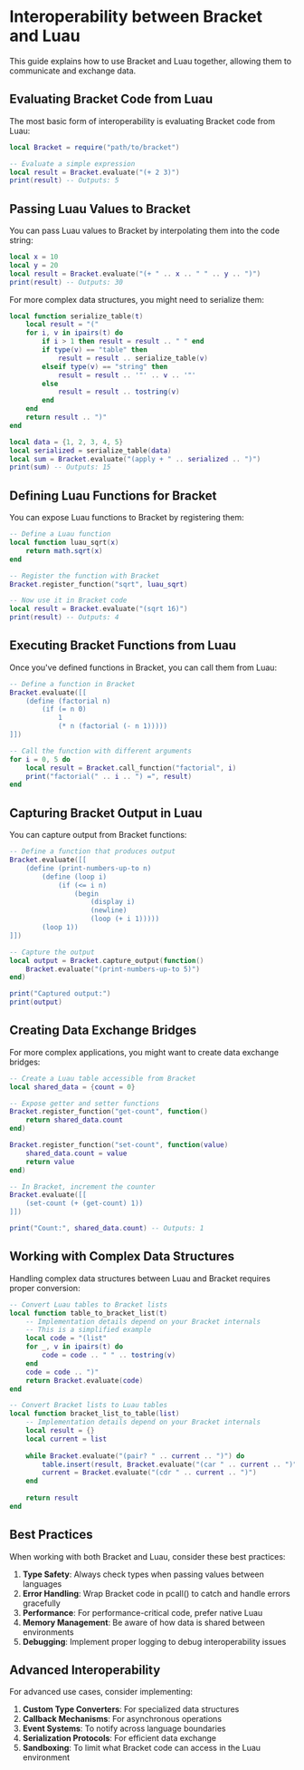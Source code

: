 # Interoperability between Bracket and Luau

This guide explains how to use Bracket and Luau together, allowing them to communicate and exchange data.

## Evaluating Bracket Code from Luau

The most basic form of interoperability is evaluating Bracket code from Luau:

```lua
local Bracket = require("path/to/bracket")

-- Evaluate a simple expression
local result = Bracket.evaluate("(+ 2 3)")
print(result) -- Outputs: 5
```

## Passing Luau Values to Bracket

You can pass Luau values to Bracket by interpolating them into the code string:

```lua
local x = 10
local y = 20
local result = Bracket.evaluate("(+ " .. x .. " " .. y .. ")")
print(result) -- Outputs: 30
```

For more complex data structures, you might need to serialize them:

```lua
local function serialize_table(t)
    local result = "("
    for i, v in ipairs(t) do
        if i > 1 then result = result .. " " end
        if type(v) == "table" then
            result = result .. serialize_table(v)
        elseif type(v) == "string" then
            result = result .. '"' .. v .. '"'
        else
            result = result .. tostring(v)
        end
    end
    return result .. ")"
end

local data = {1, 2, 3, 4, 5}
local serialized = serialize_table(data)
local sum = Bracket.evaluate("(apply + " .. serialized .. ")")
print(sum) -- Outputs: 15
```

## Defining Luau Functions for Bracket

You can expose Luau functions to Bracket by registering them:

```lua
-- Define a Luau function
local function luau_sqrt(x)
    return math.sqrt(x)
end

-- Register the function with Bracket
Bracket.register_function("sqrt", luau_sqrt)

-- Now use it in Bracket code
local result = Bracket.evaluate("(sqrt 16)")
print(result) -- Outputs: 4
```

## Executing Bracket Functions from Luau

Once you've defined functions in Bracket, you can call them from Luau:

```lua
-- Define a function in Bracket
Bracket.evaluate([[
    (define (factorial n)
        (if (= n 0)
            1
            (* n (factorial (- n 1)))))
]])

-- Call the function with different arguments
for i = 0, 5 do
    local result = Bracket.call_function("factorial", i)
    print("factorial(" .. i .. ") =", result)
end
```

## Capturing Bracket Output in Luau

You can capture output from Bracket functions:

```lua
-- Define a function that produces output
Bracket.evaluate([[
    (define (print-numbers-up-to n)
        (define (loop i)
            (if (<= i n)
                (begin
                    (display i)
                    (newline)
                    (loop (+ i 1)))))
        (loop 1))
]])

-- Capture the output
local output = Bracket.capture_output(function()
    Bracket.evaluate("(print-numbers-up-to 5)")
end)

print("Captured output:")
print(output)
```

## Creating Data Exchange Bridges

For more complex applications, you might want to create data exchange bridges:

```lua
-- Create a Luau table accessible from Bracket
local shared_data = {count = 0}

-- Expose getter and setter functions
Bracket.register_function("get-count", function()
    return shared_data.count
end)

Bracket.register_function("set-count", function(value)
    shared_data.count = value
    return value
end)

-- In Bracket, increment the counter
Bracket.evaluate([[
    (set-count (+ (get-count) 1))
]])

print("Count:", shared_data.count) -- Outputs: 1
```

## Working with Complex Data Structures

Handling complex data structures between Luau and Bracket requires proper conversion:

```lua
-- Convert Luau tables to Bracket lists
local function table_to_bracket_list(t)
    -- Implementation details depend on your Bracket internals
    -- This is a simplified example
    local code = "(list"
    for _, v in ipairs(t) do
        code = code .. " " .. tostring(v)
    end
    code = code .. ")"
    return Bracket.evaluate(code)
end

-- Convert Bracket lists to Luau tables
local function bracket_list_to_table(list)
    -- Implementation details depend on your Bracket internals
    local result = {}
    local current = list
    
    while Bracket.evaluate("(pair? " .. current .. ")") do
        table.insert(result, Bracket.evaluate("(car " .. current .. ")"))
        current = Bracket.evaluate("(cdr " .. current .. ")")
    end
    
    return result
end
```

## Best Practices

When working with both Bracket and Luau, consider these best practices:

1. **Type Safety**: Always check types when passing values between languages
2. **Error Handling**: Wrap Bracket code in pcall() to catch and handle errors gracefully
3. **Performance**: For performance-critical code, prefer native Luau
4. **Memory Management**: Be aware of how data is shared between environments
5. **Debugging**: Implement proper logging to debug interoperability issues

## Advanced Interoperability

For advanced use cases, consider implementing:

1. **Custom Type Converters**: For specialized data structures
2. **Callback Mechanisms**: For asynchronous operations
3. **Event Systems**: To notify across language boundaries
4. **Serialization Protocols**: For efficient data exchange
5. **Sandboxing**: To limit what Bracket code can access in the Luau environment 